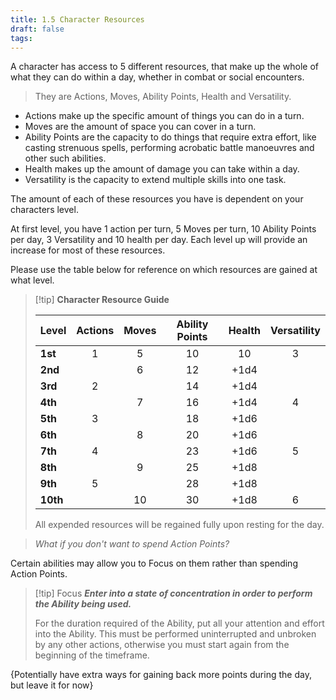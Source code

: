 ```yaml
---
title: 1.5 Character Resources
draft: false
tags:
---
```

A character has access to 5 different resources, that make up the whole of what they can do within a day, whether in combat or social encounters.

>They are Actions, Moves, Ability Points, Health and Versatility.

- Actions make up the specific amount of things you can do in a turn.
- Moves are the amount of space you can cover in a turn.
- Ability Points are the capacity to do things that require extra effort, like casting strenuous spells, performing acrobatic battle manoeuvres and other such abilities.
- Health makes up the amount of damage you can take within a day.
- Versatility is the capacity to extend multiple skills into one task.

The amount of each of these resources you have is dependent on your characters level.

At first level, you have 1 action per turn, 5 Moves per turn, 10 Ability Points per day, 3 Versatility and 10 health per day.
Each level up will provide an increase for most of these resources.

Please use the table below for reference on which resources are gained at what level.

>[!tip] **Character Resource Guide**
> 
> | **Level** | **Actions** | **Moves** | **Ability Points** | **Health** | **Versatility** |
> | --------- | :---------: | :-------: | :----------------: | :--------: | :-------------: |
> | **1st**   |      1      |     5     |         10         |     10     |        3        |
> | **2nd**   |             |     6     |         12         |    +1d4    |                 |
> | **3rd**   |      2      |           |         14         |    +1d4    |                 |
> | **4th**   |             |     7     |         16         |    +1d4    |        4        |
> | **5th**   |      3      |           |         18         |    +1d6    |                 |
> | **6th**   |             |     8     |         20         |    +1d6    |                 |
> | **7th**   |      4      |           |         23         |    +1d6    |        5        |
> | **8th**   |             |     9     |         25         |    +1d8    |                 |
> | **9th**   |      5      |           |         28         |    +1d8    |                 |
> | **10th**  |             |    10     |         30         |    +1d8    |        6        |
> 
> All expended resources will be regained fully upon resting for the day.

>*What if you don't want to spend Action Points?*

Certain abilities may allow you to Focus on them rather than spending Action Points.

>[!tip] Focus
>***Enter into a state of concentration in order to perform the Ability being used.***
>
>For the duration required of the Ability, put all your attention and effort into the Ability. 
>This must be performed uninterrupted and unbroken by any other actions, otherwise you must start again from the beginning of the timeframe.
>

{Potentially have extra ways for gaining back more points during the day, but leave it for now}


